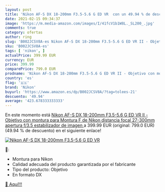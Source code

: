 ```yaml
---
layout: post
title: 'Nikon AF-S DX 18-200mm F3.5-5.6 G ED VR  con un 49.94 % de descuento'
date: 2021-02-15 09:34:37
image: 'https://m.media-amazon.com/images/I/41fcV1b1W8L._SL200_.jpg'
comments: true
category: ofertas
author: ring
slug: 'B002JCSV8A-es Nikon AF-S DX 18-200mm F3.5-5.6 G ED VR II - Objetivo con...'
sku: 'B002JCSV8A-es'
tags: [ 'nikon', ]
actualPrice: 399.99 EUR
currency: EUR
price: 399.99
comparePrice: 799.0 EUR
prodname: 'Nikon AF-S DX 18-200mm F3.5-5.6 G ED VR II - Objetivo con montura para Montura F de Nikon  distancia focal 27-300mm   apertura f/3.5  estabilizador de imagen '
country: 'es'
flag: '🇪🇸'
brand: 'Nikon'
buyurl: 'https://www.amazon.es/dp/B002JCSV8A/?tag=tolees-21'
descuento: '49.94'
average: '423.678333333333'
---
```


En este momento está [Nikon AF-S DX 18-200mm F3.5-5.6 G ED VR II - Objetivo con montura para Montura F de Nikon  distancia focal 27-300mm   apertura f/3.5  estabilizador de imagen ](https://www.amazon.es/dp/B002JCSV8A/?tag=tolees-21) a 399.99 EUR (original: 799.0 EUR) (49.94 %  de descuento) en el siguiente enlace!

[![Nikon AF-S DX 18-200mm F3.5-5.6 G ED VR ](https://m.media-amazon.com/images/I/41fcV1b1W8L._SL200_.jpg)](https://www.amazon.es/dp/B002JCSV8A/?tag=tolees-21)

🔎:

- Montura para Nikon
- Calidad adecuada del producto garantizada por el fabricante
- Tipo del producto: Objetivo
- En formato DX

[🛒 Aquí!!!](https://www.amazon.es/dp/B002JCSV8A/?tag=tolees-21)
